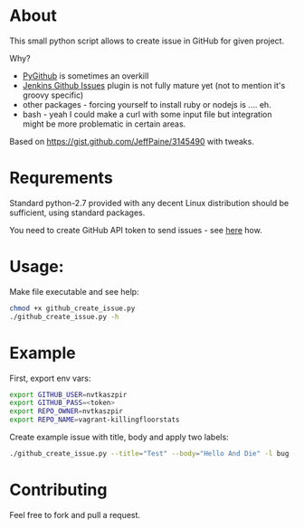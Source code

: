 # About

This small python script allows to create issue in GitHub for given project.

Why?

- [PyGithub](https://github.com/PyGithub/PyGithub) is sometimes an overkill
- [Jenkins Github Issues](https://wiki.jenkins.io/display/JENKINS/GitHub+Issues+Plugin) plugin is not fully mature yet (not to mention it's groovy specific)
- other packages - forcing yourself to install ruby or nodejs is .... eh.
- bash - yeah I could make a curl with some input file but integration might be more problematic in certain areas.

Based on https://gist.github.com/JeffPaine/3145490 with tweaks.

# Requrements

Standard python-2.7 provided with any decent Linux distribution should be sufficient, using standard packages.

You need to create GitHub API token to send issues - see [here](https://help.github.com/articles/creating-a-personal-access-token-for-the-command-line/) how.


# Usage:

Make file executable and see help:

```bash
chmod +x github_create_issue.py
./github_create_issue.py -h
```

# Example

First, export env vars:

```bash
export GITHUB_USER=nvtkaszpir
export GITHUB_PASS=<token>
export REPO_OWNER=nvtkaszpir
export REPO_NAME=vagrant-killingfloorstats
```

Create example issue with title, body and apply two labels:

```bash
./github_create_issue.py --title="Test" --body="Hello And Die" -l bug -l jenkins

```

# Contributing

Feel free to fork and pull a request.
